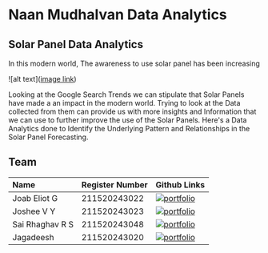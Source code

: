 
# Naan Mudhalvan Data Analytics
## Solar Panel Data Analytics
In this modern world, The awareness to use solar panel has been increasing 

![alt text]([image link](https://github.com/joabeliot/NM-DataAnalytics/blob/d371c44a3421dcf1b7372bbc4372cc717a76b881/Data%20Visualization/Solar%20Panel%20Google%20Search%20Trends.jpg))

Looking at the Google Search Trends we can stipulate that Solar Panels have made a an impact in the modern world. Trying to look at the Data collected from them can provide us with more insights and Information that we can use to further improve the use of the Solar Panels. Here's a Data Analytics done to Identify the Underlying Pattern and Relationships in the Solar Panel Forecasting.


## Team



| Name | Register Number     | Github Links                      |
| :-------- | :------- | :-------------------------------- |
| Joab Eliot G | 211520243022 | [![portfolio](https://img.shields.io/badge/GitHub-100000?style=for-the-badge&logo=github&logoColor=white)]((https://github.com/joabeliot)) |
| Joshee V Y      | 211520243023 | [![portfolio](https://img.shields.io/badge/GitHub-100000?style=for-the-badge&logo=github&logoColor=white)]((https://github.com/naveensaye)) |
| Sai Rhaghav R S   | 211520243048 | [![portfolio](https://img.shields.io/badge/GitHub-100000?style=for-the-badge&logo=github&logoColor=white)](https://github.com/muhilanraju) |
| Jagadeesh     | 211520243020 | [![portfolio](https://img.shields.io/badge/GitHub-100000?style=for-the-badge&logo=github&logoColor=white)](https://github.com/lj080303) |




